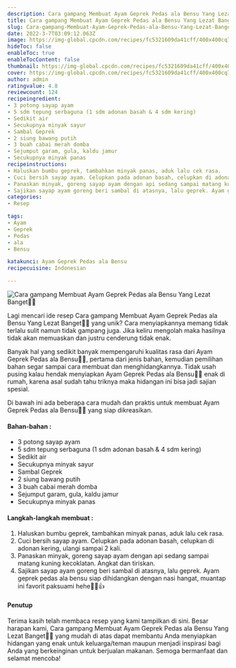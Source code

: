 ```yaml
---
description: Cara gampang Membuat Ayam Geprek Pedas ala Bensu Yang Lezat Banget"
title: Cara gampang Membuat Ayam Geprek Pedas ala Bensu Yang Lezat Banget
slug: Cara-gampang-Membuat-Ayam-Geprek-Pedas-ala-Bensu-Yang-Lezat-Banget
date: 2022-3-7T03:09:12.063Z
image: https://img-global.cpcdn.com/recipes/fc5321609da41cff/400x400cq70/photo.jpg
hideToc: false
enableToc: true
enableTocContent: false
thumbnail: https://img-global.cpcdn.com/recipes/fc5321609da41cff/400x400cq70/photo.jpg
cover: https://img-global.cpcdn.com/recipes/fc5321609da41cff/400x400cq70/photo.jpg
author: admin
ratingvalue: 4.8
reviewcount: 124
recipeingredient:
- 3 potong sayap ayam
- 5 sdm tepung serbaguna (1 sdm adonan basah & 4 sdm kering)
- Sedikit air
- Secukupnya minyak sayur
- Sambal Geprek
- 2 siung bawang putih
- 3 buah cabai merah domba
- Sejumput garam, gula, kaldu jamur
- Secukupnya minyak panas
recipeinstructions:
- Haluskan bumbu geprek, tambahkan minyak panas, aduk lalu cek rasa.
- Cuci bersih sayap ayam. Celupkan pada adonan basah, celupkan di adonan kering, ulangi sampai 2 kali.
- Panaskan minyak, goreng sayap ayam dengan api sedang sampai matang kuning kecoklatan. Angkat dan tiriskan.
- Sajikan sayap ayam goreng beri sambal di atasnya, lalu geprek. Ayam geprek pedas ala bensu siap dihidangkan dengan nasi hangat, muantap ini favorit paksuami hehe🤤😁👍
categories:
- Resep

tags:
- Ayam
- Geprek
- Pedas
- ala
- Bensu

katakunci: Ayam Geprek Pedas ala Bensu
recipecuisine: Indonesian

---
```


![Cara gampang Membuat Ayam Geprek Pedas ala Bensu Yang Lezat Banget👩‍🍳](https://img-global.cpcdn.com/recipes/fc5321609da41cff/400x400cq70/photo.jpg)

Lagi mencari ide resep Cara gampang Membuat Ayam Geprek Pedas ala Bensu Yang Lezat Banget👩‍🍳 yang unik? Cara menyiapkannya memang tidak terlalu sulit namun tidak gampang juga. Jika keliru mengolah maka hasilnya tidak akan memuaskan dan justru cenderung tidak enak.

Banyak hal yang sedikit banyak mempengaruhi kualitas rasa dari Ayam Geprek Pedas ala Bensu👩‍🍳, pertama dari jenis bahan, kemudian pemilihan bahan segar sampai cara membuat dan menghidangkannya. Tidak usah pusing kalau hendak menyiapkan Ayam Geprek Pedas ala Bensu👩‍🍳 enak di rumah, karena asal sudah tahu triknya maka hidangan ini bisa jadi sajian spesial.

Di bawah ini ada beberapa cara mudah dan praktis untuk membuat Ayam Geprek Pedas ala Bensu👩‍🍳 yang siap dikreasikan.

<!--inarticleads1-->

#### Bahan-bahan :

- 3 potong sayap ayam
- 5 sdm tepung serbaguna (1 sdm adonan basah & 4 sdm kering)
- Sedikit air
- Secukupnya minyak sayur
- Sambal Geprek
- 2 siung bawang putih
- 3 buah cabai merah domba
- Sejumput garam, gula, kaldu jamur
- Secukupnya minyak panas

<!--inarticleads2-->

#### Langkah-langkah membuat :

1. Haluskan bumbu geprek, tambahkan minyak panas, aduk lalu cek rasa.
1. Cuci bersih sayap ayam. Celupkan pada adonan basah, celupkan di adonan kering, ulangi sampai 2 kali.
1. Panaskan minyak, goreng sayap ayam dengan api sedang sampai matang kuning kecoklatan. Angkat dan tiriskan.
1. Sajikan sayap ayam goreng beri sambal di atasnya, lalu geprek. Ayam geprek pedas ala bensu siap dihidangkan dengan nasi hangat, muantap ini favorit paksuami hehe🤤😁👍

#### Penutup

Terima kasih telah membaca resep yang kami tampilkan di sini. Besar harapan kami, Cara gampang Membuat Ayam Geprek Pedas ala Bensu Yang Lezat Banget👩‍🍳 yang mudah di atas dapat membantu Anda menyiapkan hidangan yang enak untuk keluarga/teman maupun menjadi inspirasi bagi Anda yang berkeinginan untuk berjualan makanan. Semoga bermanfaat dan selamat mencoba!